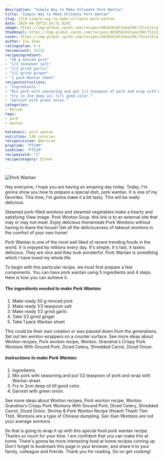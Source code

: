```yaml
---
description: "Simple Way to Make Ultimate Pork Wantan"
title: "Simple Way to Make Ultimate Pork Wantan"
slug: 2119-simple-way-to-make-ultimate-pork-wantan
date: 2020-09-26T22:54:51.824Z
image: https://img-global.cpcdn.com/recipes/d830562653aee298/751x532cq70/pork-wantan-recipe-main-photo.jpg
thumbnail: https://img-global.cpcdn.com/recipes/d830562653aee298/751x532cq70/pork-wantan-recipe-main-photo.jpg
cover: https://img-global.cpcdn.com/recipes/d830562653aee298/751x532cq70/pork-wantan-recipe-main-photo.jpg
author: Ina Shaw
ratingvalue: 4.4
reviewcount: 32212
recipeingredient:
- "50 g minced pork"
- "1/3 teaspoon salt"
- "1/2 grind garlic"
- "1/2 grind ginger"
- "1 pack Wantan sheet"
recipeinstructions:
- "Ingredients."
- "Mix pork with seasoning and put 1/2 teaspoon of pork and wrap with Wantan sheet."
- "Fry in 2cm deep oil till good color."
- "Garnish with green onion."
categories:
- Recipe
tags:
- pork
- wantan

katakunci: pork wantan 
nutrition: 148 calories
recipecuisine: American
preptime: "PT29M"
cooktime: "PT51M"
recipeyield: "1"
recipecategory: Dinner

---
```



![Pork Wantan](https://img-global.cpcdn.com/recipes/d830562653aee298/751x532cq70/pork-wantan-recipe-main-photo.jpg)

Hey everyone, I hope you are having an amazing day today. Today, I'm gonna show you how to prepare a special dish, pork wantan. It is one of my favorites. This time, I'm gonna make it a bit tasty. This will be really delicious.

Steamed pork-filled wontons and steamed vegetables make a hearty and satisfying View image. Pork Wonton Soup. this link is to an external site that may or may not meet. Enjoy delicious Homemade Pork Wontons without having to leave the house! Get all the deliciousness of takeout wontons in the comfort of your own home!

Pork Wantan is one of the most well liked of recent trending foods in the world. It is enjoyed by millions every day. It's simple, it's fast, it tastes delicious. They are nice and they look wonderful. Pork Wantan is something which I have loved my whole life.


To begin with this particular recipe, we must first prepare a few components. You can have pork wantan using 5 ingredients and 4 steps. Here is how you can achieve it.

<!--inarticleads1-->

##### The ingredients needed to make Pork Wantan:

1. Make ready 50 g minced pork
1. Make ready 1/3 teaspoon salt
1. Make ready 1/2 grind garlic
1. Take 1/2 grind ginger
1. Take 1 pack Wantan sheet


This could be their own creation or was passed down from the generations. Set out ten wonton wrappers on a counter surface. See more ideas about Wonton recipes, Pork wonton recipe, Wonton. Grandma&#39;s Crispy Pork Wontons With Ground Pork, Diced Celery, Shredded Carrot, Diced Onion. 

<!--inarticleads2-->

##### Instructions to make Pork Wantan:

1. Ingredients.
1. Mix pork with seasoning and put 1/2 teaspoon of pork and wrap with Wantan sheet.
1. Fry in 2cm deep oil till good color.
1. Garnish with green onion.


See more ideas about Wonton recipes, Pork wonton recipe, Wonton. Grandma&#39;s Crispy Pork Wontons With Ground Pork, Diced Celery, Shredded Carrot, Diced Onion. Shrimp &amp; Pork Wonton Recipe (Hoành Thánh Tôm Thịt). Wontons are a type of Chinese dumpling. San Xian Wontons are not your average wontons. 

So that is going to wrap it up with this special food pork wantan recipe. Thanks so much for your time. I am confident that you can make this at home. There's gonna be more interesting food at home recipes coming up. Don't forget to bookmark this page in your browser, and share it to your family, colleague and friends. Thank you for reading. Go on get cooking!
